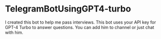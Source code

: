 # TelegramBotUsingGPT4-turbo
I created this bot to help me pass interviews. This bot uses your API key for GPT-4 Turbo to answer questions. You can add him to channel or just chat with him.

